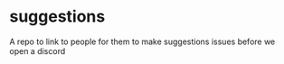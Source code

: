 # suggestions
A repo to link to people for them to make suggestions issues before we open a discord

